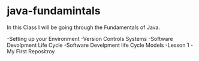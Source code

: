 # java-fundamintals

In this Class I will be going through the Fundamentals of Java.

-Setting up your Environment
-Version Controls Systems
-Software Devolpment Life Cycle
-Software Develpment life Cycle Models
-Lesson 1 -My First Repositroy
